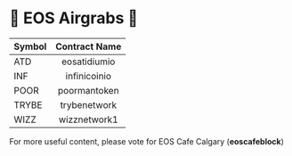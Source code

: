 # 🚀 EOS Airgrabs  🚀

| Symbol        | Contract Name |
| ------------- |:-------------:|
| ATD           | eosatidiumio  |
| INF           | infinicoinio  |
| POOR          | poormantoken  |
| TRYBE         | trybenetwork  |
| WIZZ          | wizznetwork1  |

For more useful content, please vote for EOS Cafe Calgary (**eoscafeblock**)
